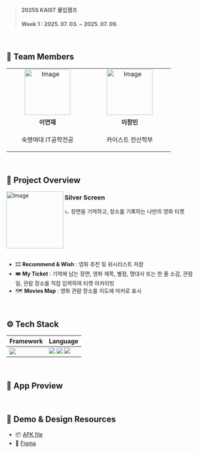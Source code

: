 > <h4>2025S KAIST 몰입캠프</h4>
> <h4>Week 1 : 2025. 07. 03. ~ 2025. 07. 09.</h4>

<br/>

## 👥 Team Members
<table>
    <tr>
      <td align="center" width="200">
        <a href="https://github.com/lyeonj">
          <img width="120" height="120" alt="Image" src="https://github.com/user-attachments/assets/20bb526c-e67b-4704-9182-7f5ed84c194e" />
          <br />
        </a>
      </td>
      <td align="center" width="200">
        <a href="https://github.com/chngmn">
          <img width="120" height="120" alt="Image" src="https://github.com/user-attachments/assets/20771cb6-a9f0-4648-87ac-f9e3268767e1" />
          <br />
        </a>
      </td>
    </tr>
    <tr>
      <td align="center">
        <b>이연재</b>
      </td>
      <td align="center">
        <b>이창민</b>
      </td>
    </tr>
  <tr>
    <td align="center">
      <p>숙명여대 IT공학전공</p>
    </td>
    <td align="center">
      <p>카이스트 전산학부</p>
    </td>
  </tr>
</table>

<br />

## 👀 Project Overview
<img align="left" width="150" height="150" alt="Image" src="https://github.com/user-attachments/assets/c19c07cc-ac2d-4c9e-821c-a0e9ba9c9af5" />

<h3>Silver Screen</h3>
ㄴ 장면을 기억하고, 장소를 기록하는 나만의 영화 티켓

<br clear="left" />
<br/>

- 🎞️ **Recommend & Wish** : 영화 추천 및 위시리스트 저장
- 🎟️ **My Ticket** : 기억에 남는 장면, 영화 제목, 별점, 명대사 또는 한 줄 소감, 관람일, 관람 장소를 직접 입력하여 티켓 아카이빙
- 🗺️ **Movies Map** : 영화 관람 장소를 지도에 마커로 표시

<br/>

## ⚙ Tech Stack
<table>
  <thead>
    <tr>
      <th>Framework</th>
      <th>Language</th>
    </tr>
  </thead>
  <tbody>
    <tr>
      <td>
        <img src="https://img.shields.io/badge/Android%20Studio-3DDC84?style=flat-square&logo=Android%20Studio&logoColor=white"/>
      </td>
      <td>
        <img src="https://img.shields.io/badge/Kotlin-7F52FF?style=flat-square&logo=Kotlin&logoColor=white"/>
        <img src="https://img.shields.io/badge/XML-005FAD?style=flat-square&logo=xml&logoColor=white"/>
        <img src="https://img.shields.io/badge/HTML5-E34F26?style=flat-square&logo=html5&logoColor=white"/>
      </td>
    </tr>
  </tbody>
</table>

<br />

## 📱 App Preview

<br />

## 🔗 Demo & Design Resources
- 📦 <a href="https://drive.google.com/file/d/1jpdcbpNA5zjxAn5izv7_0_v-gNW7Yd6M/view?usp=sharing" target="_blank">APK file</a>
- 🎨 <a href="https://www.figma.com/design/ofn0OsQJtWnXR6W8Tb5NP3/2025S-Madcamp-Week-1---Silver-Screen?node-id=0-1&t=WaG0kPPEFvBoc1GM-1" target="_blank">Figma</a>
